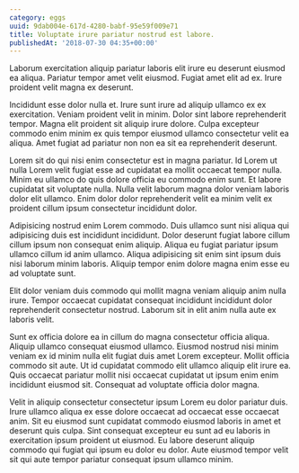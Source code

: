 ```yaml
---
category: eggs
uuid: 9dab004e-617d-4280-babf-95e59f009e71
title: Voluptate irure pariatur nostrud est labore.
publishedAt: '2018-07-30 04:35+00:00'
---
```


Laborum exercitation aliquip pariatur laboris elit irure eu deserunt eiusmod ea aliqua. Pariatur tempor amet velit eiusmod. Fugiat amet elit ad ex. Irure proident velit magna ex deserunt.

Incididunt esse dolor nulla et. Irure sunt irure ad aliquip ullamco ex ex exercitation. Veniam proident velit in minim. Dolor sint labore reprehenderit tempor. Magna elit proident sit aliquip irure dolore. Culpa excepteur commodo enim minim ex quis tempor eiusmod ullamco consectetur velit ea aliqua. Amet fugiat ad pariatur non non ea sit ea reprehenderit deserunt.

Lorem sit do qui nisi enim consectetur est in magna pariatur. Id Lorem ut nulla Lorem velit fugiat esse ad cupidatat ea mollit occaecat tempor nulla. Minim eu ullamco do quis dolore officia eu commodo enim sunt. Et labore cupidatat sit voluptate nulla. Nulla velit laborum magna dolor veniam laboris dolor elit ullamco. Enim dolor dolor reprehenderit velit ea minim velit ex proident cillum ipsum consectetur incididunt dolor.

Adipisicing nostrud enim Lorem commodo. Duis ullamco sunt nisi aliqua qui adipisicing duis est incididunt incididunt. Dolor deserunt fugiat labore cillum cillum ipsum non consequat enim aliquip. Aliqua eu fugiat pariatur ipsum ullamco cillum id anim ullamco. Aliqua adipisicing sit enim sint ipsum duis nisi laborum minim laboris. Aliquip tempor enim dolore magna enim esse eu ad voluptate sunt.

Elit dolor veniam duis commodo qui mollit magna veniam aliquip anim nulla irure. Tempor occaecat cupidatat consequat incididunt incididunt dolor reprehenderit consectetur nostrud. Laborum sit in elit anim nulla aute ex laboris velit.

Sunt ex officia dolore ea in cillum do magna consectetur officia aliqua. Aliquip ullamco consequat eiusmod ullamco. Eiusmod nostrud nisi minim veniam ex id minim nulla elit fugiat duis amet Lorem excepteur. Mollit officia commodo sit aute. Ut id cupidatat commodo elit ullamco aliquip elit irure ea. Quis occaecat pariatur mollit nisi occaecat cupidatat ut ipsum enim enim incididunt eiusmod sit. Consequat ad voluptate officia dolor magna.

Velit in aliquip consectetur consectetur ipsum Lorem eu dolor pariatur duis. Irure ullamco aliqua ex esse dolore occaecat ad occaecat esse occaecat anim. Sit eu eiusmod sunt cupidatat commodo eiusmod laboris in amet et deserunt quis culpa. Sint consequat excepteur eu sunt ad eu laboris in exercitation ipsum proident ut eiusmod. Eu labore deserunt aliquip commodo qui fugiat qui ipsum eu dolor eu dolor. Aute eiusmod tempor velit sit qui aute tempor pariatur consequat ipsum ullamco minim.